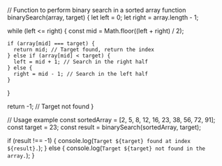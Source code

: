 // Function to perform binary search in a sorted array
function binarySearch(array, target) {
  let left = 0;
  let right = array.length - 1;

  while (left <= right) {
    const mid = Math.floor((left + right) / 2);

    if (array[mid] === target) {
      return mid; // Target found, return the index
    } else if (array[mid] < target) {
      left = mid + 1; // Search in the right half
    } else {
      right = mid - 1; // Search in the left half
    }
  }

  return -1; // Target not found
}

// Usage example
const sortedArray = [2, 5, 8, 12, 16, 23, 38, 56, 72, 91];
const target = 23;
const result = binarySearch(sortedArray, target);

if (result !== -1) {
  console.log(`Target ${target} found at index ${result}.`);
} else {
  console.log(`Target ${target} not found in the array.`);
}
